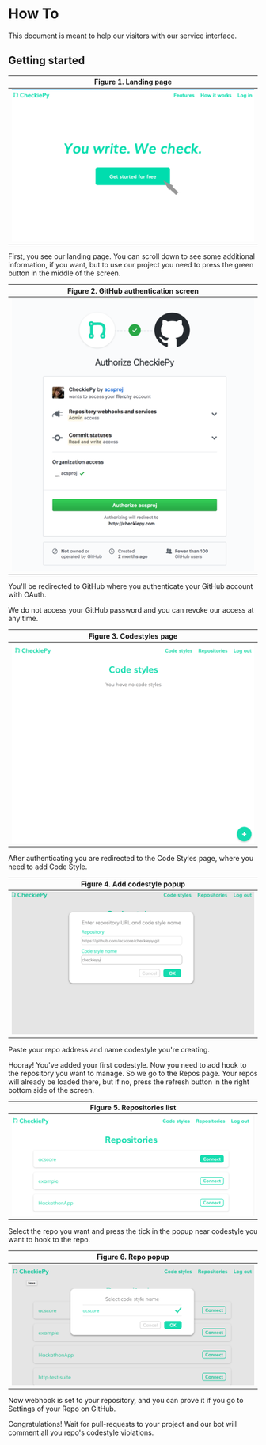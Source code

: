 How To
========

This document is meant to help our visitors
with our service interface.

Getting started
-----------------------

| Figure 1. Landing page | 
| ---- | 
| ![Landing page](/screenshots/main_page.png?raw=true) |

First, you see our landing page. You can scroll down to see some additional
information, if you want, but to use our project you need to press the green 
button in the middle of the screen.  

| Figure 2. GitHub authentication screen | 
| ---- | 
| ![GitHub authentication screen](/screenshots/github_auth.png?raw=true)  |

You'll be redirected to GitHub where you authenticate your GitHub account with
OAuth.
  
We do not access your GitHub password
and you can revoke our access at any time.

| Figure 3. Codestyles page | 
| ---- | 
| ![Codestyles page](/screenshots/first_time_in.png?raw=true)  |

After authenticating you are redirected to the Code Styles page, where you need
to add Code Style.

| Figure 4. Add codestyle popup | 
| ---- | 
| ![Add codestyle popup](/screenshots/getting_codestyle.png?raw=true)  |

Paste your repo address and name codestyle you're creating.

Hooray! You've added your first codestyle. Now you need to add
hook to the repository you want to manage. So we go to the Repos page.
Your repos will already be loaded there, but if no, press the refresh button
in the right bottom side of the screen.

| Figure 5. Repositories list | 
| ---- | 
| ![Repositories list](/screenshots/repo_list.png?raw=true)  |

Select the repo you want and press the tick in the popup near codestyle you
want to hook to the repo.

| Figure 6. Repo popup | 
| ---- | 
| ![Repo popup](/screenshots/setting_codestyle.png?raw=true)  |

Now webhook is set to your repository, and you can prove it if you go to Settings of 
your Repo on GitHub.

Congratulations! Wait for pull-requests to your project and our bot will comment all
you repo's codestyle violations.
